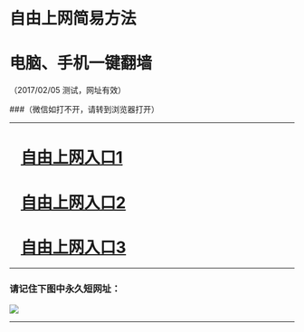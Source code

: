 # 自由上网简易方法

# 电脑、手机一键翻墙

（2017/02/05 测试，网址有效）

###（微信如打不开，请转到浏览器打开）

***


# &nbsp;&nbsp; <a href="http://fqtz-1509.fqtz99.info/?t=12543&?uid=1 " target="_blank">自由上网入口1</a>
# &nbsp;&nbsp; <a href="http://fqtz-1510.fqtz99.info/?t=26079&?uid=2 " target="_blank">自由上网入口2</a>
# &nbsp;&nbsp; <a href="https://github.com/ogate/ogate/blob/master/README.md?0125" target="_blank">自由上网入口3</a>
***

### 请记住下图中永久短网址：

<img src="https://fqtz-9999.fqtz99.info/pic/yjfq-20170119ok.png" /> 


***

